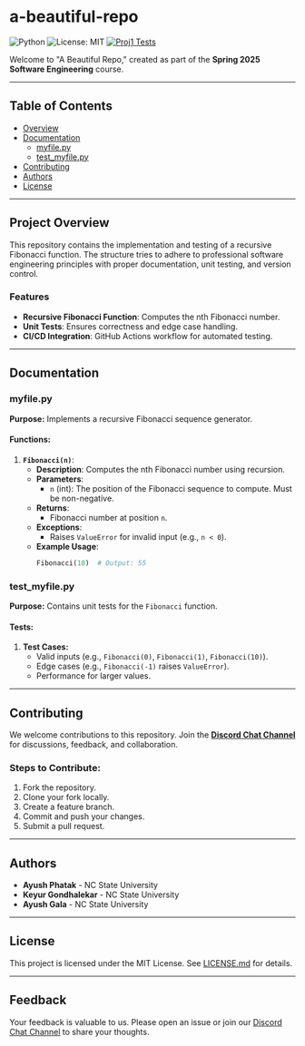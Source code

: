 # a-beautiful-repo

![Python](https://img.shields.io/badge/Made%20With-Python-blue) ![License: MIT](https://img.shields.io/badge/License-MIT-green) [![Proj1 Tests](https://github.com/SE-Spring2025-G2/a-beautiful-repo/actions/workflows/main.yml/badge.svg)](https://github.com/SE-Spring2025-G2/a-beautiful-repo/actions/workflows/main.yml)

Welcome to "A Beautiful Repo," created as part of the **Spring 2025 Software Engineering** course.

---

## Table of Contents

- [Overview](#overview)
- [Documentation](#documentation)
  - [myfile.py](#myfilepy)
  - [test_myfile.py](#test_myfilepy)
- [Contributing](#contributing)
- [Authors](#authors)
- [License](#license)

---

## Project Overview

This repository contains the implementation and testing of a recursive Fibonacci function. The structure tries to adhere to professional software engineering principles with proper documentation, unit testing, and version control.

### Features

- **Recursive Fibonacci Function**: Computes the nth Fibonacci number.
- **Unit Tests**: Ensures correctness and edge case handling.
- **CI/CD Integration**: GitHub Actions workflow for automated testing.

---

## Documentation

### myfile.py

**Purpose:** Implements a recursive Fibonacci sequence generator.

#### Functions:

1. **`Fibonacci(n)`**:
   - **Description**: Computes the nth Fibonacci number using recursion.
   - **Parameters**:
     - `n` (int): The position of the Fibonacci sequence to compute. Must be non-negative.
   - **Returns**:
     - Fibonacci number at position `n`.
   - **Exceptions**:
     - Raises `ValueError` for invalid input (e.g., `n < 0`).
   - **Example Usage**:
     ```python
     Fibonacci(10)  # Output: 55
     ```

### test_myfile.py

**Purpose:** Contains unit tests for the `Fibonacci` function.

#### Tests:

1. **Test Cases:**
   - Valid inputs (e.g., `Fibonacci(0)`, `Fibonacci(1)`, `Fibonacci(10)`).
   - Edge cases (e.g., `Fibonacci(-1)` raises `ValueError`).
   - Performance for larger values.

---

## Contributing

We welcome contributions to this repository. Join the [**Discord Chat Channel**](https://discord.com/channels/1322756098582904842/1327005283335278662) for discussions, feedback, and collaboration.

### Steps to Contribute:
1. Fork the repository.
2. Clone your fork locally.
3. Create a feature branch.
4. Commit and push your changes.
5. Submit a pull request.

---

## Authors

- **Ayush Phatak** - NC State University  
- **Keyur Gondhalekar** - NC State University  
- **Ayush Gala** - NC State University  

---

## License

This project is licensed under the MIT License. See [LICENSE.md](LICENSE.md) for details.

---

## Feedback

Your feedback is valuable to us. Please open an issue or join our [Discord Chat Channel](https://discord.com/channels/1322756098582904842/1327005283335278662) to share your thoughts.